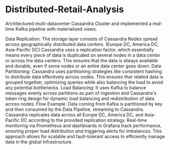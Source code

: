# Distributed-Retail-Analysis
Architectured multi-datacenter Cassandra Cluster and implemented a real-time Kafka pipeline with materialized views.

Data Replication: The storage layer consists of Cassandra Nodes spread across geographically
distributed data centers. (Europe DC, America DC, Asia-Pacific DC)
Cassandra uses a replication factor, which essentially means every piece of data is duplicated on several nodes in a data center or across the data centers. This ensures that the data is always available and durable, even if some nodes or an entire data center goes down.
Data Partitioning: Cassandra uses partitioning strategies like consistent hashing to distribute data effectively across nodes. This ensures that related data is grouped together, optimizing queries while also balancing the load to avoid any potential bottlenecks.
Load Balancing: It uses Kafka to balance messages evenly across partitions as part of ingestion and Cassandra's token ring design for dynamic load balancing and redistribution of data across nodes.
Flow Example: Data coming from Kafka is partitioned by key and then consumed by the Data Pipeline, streaming to Cassandra.
Cassandra replicates data across all Europe DC, America DC, and Asia-Pacific DC according to the provided replication strategy.
Real-time monitoring via Prometheus and dashboards in Grafana track performance, ensuring proper load distribution and triggering alerts for imbalances.
This approach allows for scalable and fault-tolerant access to efficiently manage data in the global infrastructure.
